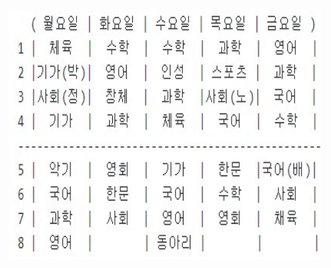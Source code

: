 <html>
  <head>
  </head>
  <body>
    <img src="2.jpg" width="500" height="400" alt="3-4반 시간표" title="3-4반 시간표">
  </body>
</html>
